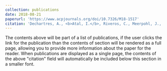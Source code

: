 ```yaml
---
collection: publications
date: 2018-08-21 
paperurl: 'https://www.acpjournals.org/doi/10.7326/M18-1517'
citation: 'Dechartres, A., <b>Atal, I.</b>, Riveros, C., Meerpohl, J., Ravaud, P. (2018) Association Between Publication Characteristics and Treatment Effect Estimates: A Meta-epidemiologic Study. <i>Annals of Internal Medicine</i>. doi: 10.7326/M18-1517.'
---
```


The contents above will be part of a list of publications, if the user clicks the link for the publication than the contents of section will be rendered as a full page, allowing you to provide more information about the paper for the reader. When publications are displayed as a single page, the contents of the above "citation" field will automatically be included below this section in a smaller font.
